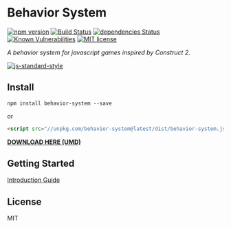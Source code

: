# Behavior System

[![npm version](https://badge.fury.io/js/behavior-system.svg)](https://badge.fury.io/js/behavior-system)
[![Build Status](https://travis-ci.org/luizbills/behavior-system.svg?branch=master)](https://travis-ci.org/luizbills/behavior-system)
[![dependencies Status](https://david-dm.org/luizbills/behavior-system/status.svg)](https://david-dm.org/luizbills/behavior-system)
[![Known Vulnerabilities](https://snyk.io/test/github/luizbills/behavior-system/badge.svg?targetFile=package.json)](https://snyk.io/test/github/luizbills/behavior-system?targetFile=package.json)
[![MIT license](https://img.shields.io/badge/License-MIT-blue.svg)](LICENSE)

*A behavior system for javascript games inspired by Construct 2.*

[![js-standard-style](https://cdn.rawgit.com/feross/standard/master/badge.svg)](https://github.com/feross/standard)

## Install

`npm install behavior-system --save`

or

```html
<script src="//unpkg.com/behavior-system@latest/dist/behavior-system.js"></script>
```

**[DOWNLOAD HERE (UMD)](https://unpkg.com/behavior-system@latest/dist/behavior-system.js)**

## Getting Started

[Introduction Guide](https://github.com/luizbills/behavior-system/wiki/Getting-Started)

## License
MIT
